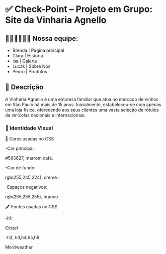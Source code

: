 # ✅ Check-Point – Projeto em Grupo: Site da Vinharia Agnello

## 👩🏻‍💻🧑🏽‍💻 Nossa equipe:

- Brenda | Pagina principal
- Clara | Historia
- Isa  | Galeria
- Lucas | Sobre Nós 
- Pedro  | Produtos

## 🧠 Descrição

A Vinheria Agnello é uma empresa familiar que atua no mercado de vinhos em São Paulo há mais de 15 anos. Inicialmente, estabeleceu-se com apenas uma loja física, oferecendo aos seus clientes uma vasta seleção de rótulos de vinícolas nacionais e internacionais.

### 📕 Identidade Visual

🎨 Cores usadas no CSS

-Cor principal:

#593627, marrom café.

-Cor de fundo:

rgb(255,245,224), creme .

-Espaços negativos:

rgb(255,255,255), branco 

🖋 Fontes usadas no CSS

-h1:

Cinzel

-h2, h3,h4,h5,h6:

Merriweather